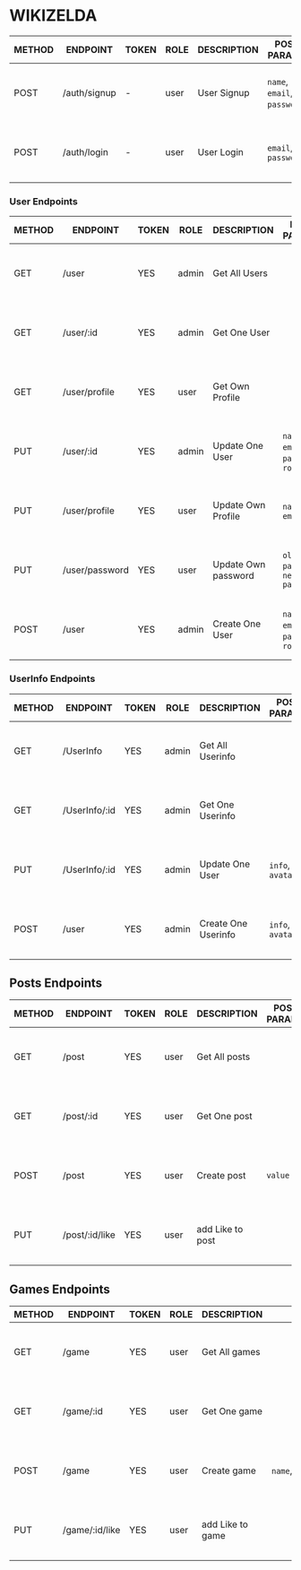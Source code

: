 # WIKIZELDA

METHOD | ENDPOINT         | TOKEN | ROLE | DESCRIPTION              | POST PARAMS                                     | RETURNS
-------|------------------|-------|------|--------------------------|-------------------------------------------------|--------------------
POST   | /auth/signup     | -     | user | User Signup              | `name`, `email`, `password`,                    | { message: `string`, result: `token` }
POST   | /auth/login      | -     | user | User Login               | `email`, `password`                             | { message: `string`, result: `token` }

### User Endpoints

METHOD | ENDPOINT         | TOKEN | ROLE | DESCRIPTION              | POST PARAMS                                     | RETURNS
-------|------------------|-------|------|--------------------------|-------------------------------------------------|--------------------
GET    | /user            | YES   | admin| Get All Users            |                                                 | { message: `string`, result: `array` }
GET    | /user/:id        | YES   | admin| Get One User             |                                                 | { message: `string`, result: `object` }
GET    | /user/profile    | YES   | user | Get Own Profile             |                                              | { message: `string`, result: `object` }
PUT    | /user/:id        | YES   | admin | Update One User          | `name`, `email`, `password`, `role`            | { message: `string`, result: `object` }
PUT    | /user/profile    | YES   | user | Update Own Profile          | `name`, `email`                              | { message: `string`, result: `object` }
PUT    | /user/password    | YES  | user | Update Own password         | `old password`, `new password`               | { message: `string`, result: `object` }
POST    | /user        | YES   | admin | Create One User          | `name`, `email`, `password`, `role`            | { message: `string`, result: `object` }

### UserInfo Endpoints

METHOD | ENDPOINT         | TOKEN | ROLE | DESCRIPTION              | POST PARAMS                                     | RETURNS
-------|------------------|-------|------|--------------------------|-------------------------------------------------|--------------------
GET    | /UserInfo            | YES   | admin| Get All Userinfo     |                                                 | { message: `string`, result: `array` }
GET    | /UserInfo/:id        | YES   | admin| Get One Userinfo     |                                                 | { message: `string`, result: `object` }
PUT    | /UserInfo/:id        | YES   | admin| Update One User      | `info`, `avatar`                                | { message: `string`, result: `object` }
POST   | /user                | YES   | admin| Create One Userinfo  | `info`, `avatar`                                | { message: `string`, result: `object` }


## Posts Endpoints
METHOD | ENDPOINT         | TOKEN | ROLE | DESCRIPTION              | POST PARAMS                                     | RETURNS
-------|------------------|-------|------|--------------------------|-------------------------------------------------|--------------------
GET    | /post            | YES   | user | Get All posts            |                                                 | { message: `string`, result: `array` }
GET    | /post/:id         | YES   | user | Get One post           |                                                 | { message: `string`, result: `object` }
POST    | /post            | YES   | user | Create post            |  `value`                                        | { message: `string`, result: `object` }
PUT    | /post/:id/like     | YES   | user | add Like to post            |                                          | { message: `string`, result: `object` }


## Games Endpoints
METHOD | ENDPOINT         | TOKEN | ROLE | DESCRIPTION              | POST PARAMS                                     | RETURNS
-------|------------------|-------|------|--------------------------|-------------------------------------------------|--------------------
GET    | /game            | YES   | user | Get All games            |                                                 | { message: `string`, result: `array` }
GET    | /game/:id        | YES   | user | Get One game             |                                                 | { message: `string`, result: `object` }
POST   | /game            | YES   | user | Create game              |  `name`,`launch_year`,`duration`,`dificulty`,`guide`,`game_image` | { message: `string`, result: `object` }
PUT    | /game/:id/like   | YES   | user | add Like to game         |                                                 | { message: `string`, result: `object` }





